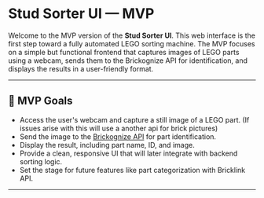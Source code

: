 #  Stud Sorter UI — MVP

Welcome to the MVP version of the **Stud Sorter UI**. This web interface is the first step toward a fully automated LEGO sorting machine. The MVP focuses on a simple but functional frontend that captures images of LEGO parts using a webcam, sends them to the Brickognize API for identification, and displays the results in a user-friendly format.

---

## 🚀 MVP Goals

- Access the user's webcam and capture a still image of a LEGO part. (If issues arise with this will use a another api for brick pictures)
- Send the image to the [Brickognize API](https://brickognize.com) for part identification.
- Display the result, including part name, ID, and image.
- Provide a clean, responsive UI that will later integrate with backend sorting logic.
- Set the stage for future features like part categorization with Bricklink API.

---